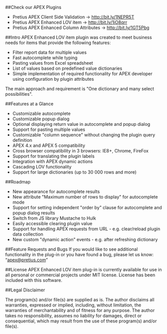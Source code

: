 ##Check our APEX Plugins
* Pretius APEX Client Side Validation -> http://bit.ly/1NEPR5T
* Pretius APEX Enhanced LOV item -> http://bit.ly/1iO8qrr
* Pretius APEX Enhanced Column Attributes -> http://bit.ly/1GT5Pbg

##Intro
APEX Enhanced LOV item plugin was created to meet business needs for items that provide the following features:
* Filter report data for multiple values
* Fast autocomplete while typing
* Pasting values from Excel spreadsheet
* List of values based on predefined value dictionaries
* Simple implementation of required functionality for APEX developer using configuration by plugin attributes

The main approach and requirement is "One dictionary and many select possibilities".

##Features at a Glance
* Customizable autocomplete
* Customizable popup dialog
* Optional displaying return value in autocomplete and popup dialog
* Support for pasting multiple values
* Customizable "column sequence" without changing the plugin query definition
* APEX 4.x and APEX 5 compatibility
* Cross browser compatibility in 3 browsers: IE8+, Chrome, FireFox
* Support for translating the plugin labels
* Integration with APEX dynamic actions
* Cascading LOV functionality
* Support for large dictionaries (up to 30 000 rows and more)

##Roadmap
* New appearance for autocomplete results
* New attribute "Maximum number of rows to display" for autocomplete mode
* Support for setting independent "order by" clause for autocomplete and popup dialog results
* Switch from JS library Mustache to Hulk
* Easily accessible clearing plugin value
* Support for handling APEX requests from URL - e.g. clear/reload plugin data collection
* New custom "dynamic action" events - e.g. after refreshing dictionary

##Feature Requests and Bugs
If you would like to see additional functionality in the plug-in or you have found a bug, please let us know: “apex@pretius.com”

##License
APEX Enhanced LOV item plug-in is currently available for use in all personal or commercial projects under MIT license. License has been included with this software.

##Legal Disclaimer

The program(s) and/or file(s) are supplied as is. The author disclaims all warranties, expressed or implied, including, without limitation, the warranties of merchantability and of fitness for any purpose. The author takes no responsibility, assumes no liability for damages, direct or consequential, which may result from the use of these program(s) and/or file(s).